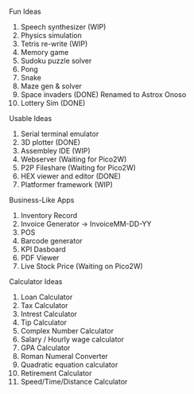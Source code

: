 
Fun Ideas
1. Speech synthesizer (WIP)
2. Physics simulation
3. Tetris re-write (WIP)
4. Memory game
5. Sudoku puzzle solver
6. Pong 
7. Snake
8. Maze gen & solver
9. Space invaders (DONE) Renamed to Astrox Onoso
10. Lottery Sim (DONE)

Usable Ideas
1. Serial terminal emulator
2. 3D plotter (DONE)
4. Assembley IDE (WIP)
5. Webserver (Waiting for Pico2W)
6. P2P Fileshare (Waiting for Pico2W)
7. HEX viewer and editor (DONE)
8. Platformer framework (WIP)


Business-Like Apps
1. Inventory Record
2. Invoice Generator -> InvoiceMM-DD-YY
3. POS
4. Barcode generator
5. KPI Dasboard
6. PDF Viewer
7. Live Stock Price (Waiting on Pico2W)

Calculator Ideas
1. Loan Calculator
2. Tax Calculator
3. Intrest Calculator
4. Tip Calculator
5. Complex Number Calculator
6. Salary / Hourly wage calculator
7. GPA Calculator
8. Roman Numeral Converter
9. Quadratic equation calculator
10. Retirement Calculator
11. Speed/Time/Distance Calculator
